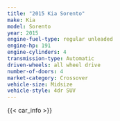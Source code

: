```yaml
---
title: "2015 Kia Sorento"
make: Kia
model: Sorento
year: 2015
engine-fuel-type: regular unleaded
engine-hp: 191
engine-cylinders: 4
transmission-type: Automatic
driven-wheels: all wheel drive
number-of-doors: 4
market-category: Crossover
vehicle-size: Midsize
vehicle-style: 4dr SUV
---
```


{{< car_info >}}
